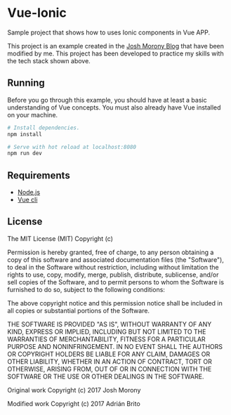 # Vue-Ionic

Sample project that shows how to uses Ionic components in Vue APP.

This project is an example created in the [Josh Morony Blog](https://www.joshmorony.com/learning-vue-for-ionicangular-developers-part-1/) that have been modified by me. This project has been developed to practice my skills with the tech stack shown above.

## Running

Before you go through this example, you should have at least a basic understanding of Vue concepts. You must also already have Vue installed on your machine.

``` bash
# Install dependencies.
npm install

# Serve with hot reload at localhost:8080
npm run dev
```

## Requirements

* [Node.js](http://nodejs.org/)
* [Vue cli](https://github.com/vuejs/vue-cli/)

## License
   
The MIT License (MIT) Copyright (c)

Permission is hereby granted, free of charge, to any person obtaining a copy of this software and associated documentation files (the "Software"), to deal in the Software without restriction, including without limitation the rights to use, copy, modify, merge, publish, distribute, sublicense, and/or sell copies of the Software, and to permit persons to whom the Software is furnished to do so, subject to the following conditions:

The above copyright notice and this permission notice shall be included in all copies or substantial portions of the Software.

THE SOFTWARE IS PROVIDED "AS IS", WITHOUT WARRANTY OF ANY KIND, EXPRESS OR IMPLIED, INCLUDING BUT NOT LIMITED TO THE WARRANTIES OF MERCHANTABILITY, FITNESS FOR A PARTICULAR PURPOSE AND NONINFRINGEMENT. IN NO EVENT SHALL THE AUTHORS OR COPYRIGHT HOLDERS BE LIABLE FOR ANY CLAIM, DAMAGES OR OTHER LIABILITY, WHETHER IN AN ACTION OF CONTRACT, TORT OR OTHERWISE, ARISING FROM, OUT OF OR IN CONNECTION WITH THE SOFTWARE OR THE USE OR OTHER DEALINGS IN THE SOFTWARE.
   
Original work Copyright (c) 2017 Josh Morony

Modified work Copyright (c) 2017 Adrián Brito
